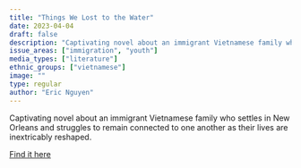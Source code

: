 ```yaml
---
title: "Things We Lost to the Water"
date: 2023-04-04
draft: false
description: "Captivating novel about an immigrant Vietnamese family who settles in New Orleans and struggles to remain connected to one another as their lives are inextricably reshaped."
issue_areas: ["immigration", "youth"]
media_types: ["literature"]
ethnic_groups: ["vietnamese"]
image: ""
type: regular
author: "Eric Nguyen"
---
```


Captivating novel about an immigrant Vietnamese family who settles in New Orleans and struggles to remain connected to one another as their lives are inextricably reshaped.

[Find it here](https://www.ericpnguyen.com/)
